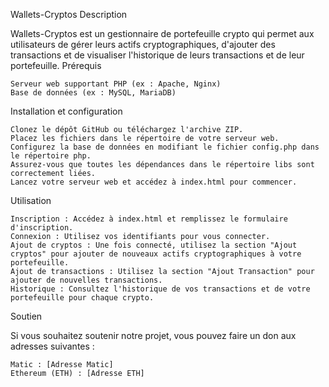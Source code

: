 Wallets-Cryptos
Description

Wallets-Cryptos est un gestionnaire de portefeuille crypto qui permet aux utilisateurs de gérer leurs actifs cryptographiques, d'ajouter des transactions et de visualiser l'historique de leurs transactions et de leur portefeuille.
Prérequis

    Serveur web supportant PHP (ex : Apache, Nginx)
    Base de données (ex : MySQL, MariaDB)

Installation et configuration

    Clonez le dépôt GitHub ou téléchargez l'archive ZIP.
    Placez les fichiers dans le répertoire de votre serveur web.
    Configurez la base de données en modifiant le fichier config.php dans le répertoire php.
    Assurez-vous que toutes les dépendances dans le répertoire libs sont correctement liées.
    Lancez votre serveur web et accédez à index.html pour commencer.

Utilisation

    Inscription : Accédez à index.html et remplissez le formulaire d'inscription.
    Connexion : Utilisez vos identifiants pour vous connecter.
    Ajout de cryptos : Une fois connecté, utilisez la section "Ajout cryptos" pour ajouter de nouveaux actifs cryptographiques à votre portefeuille.
    Ajout de transactions : Utilisez la section "Ajout Transaction" pour ajouter de nouvelles transactions.
    Historique : Consultez l'historique de vos transactions et de votre portefeuille pour chaque crypto.

Soutien

Si vous souhaitez soutenir notre projet, vous pouvez faire un don aux adresses suivantes :

    Matic : [Adresse Matic]
    Ethereum (ETH) : [Adresse ETH]